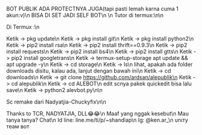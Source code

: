 BOT PUBLIK ADA PROTECTNYA JUGA(tapi pasti lemah karna cuma 1 akun:v)\n
BISA DI SET JADI SELF BOT\n
\n
Tutor di termux:\n\n

Di Termux :\n

Ketik -> pkg update\n
Ketik -> pkg install git\n
Ketik -> pkg install python2\n
Ketik -> pip2 install rsa\n
Ketik -> pip2 install thrift==0.9.3\n
Ketik -> pip2 install requests\n
Ketik -> pip2 install bs4\n
Ketik -> pip2 install gtts\n
Ketik -> pip2 install googletrans\n
Ketik -> termux-setup-storage
apt update && apt upgrade -y\n
Ketik -> cd storage\n
Ketik -> ls\n
lihat, apakah ada folder downloads disitu, kalau ada, lanjut dengan bawah ini\n
Ketik -> cd downloads\n
Ketik -> git clone https://github.com/ardsan/alepublik\n
Ketik -> cd alepublik\n
Ketik -> cd ALEBOT\n
edit scnya pakek quickedit bisa lalu save\n
Ketik -> python2 alevbot.py\n\n


Sc remake dari Nadyatjia-Chuckyfix\n\n

Thanks to TCR, NADYATJIA, DLL😂😂\n
Maaf yang nggak kesebut\n
Mau tanya tanya? Chat\n
Id line: line.me/ti/p/~shandiap\n
Ig: @ken.ar_\n
υnιтy тeaм вoт